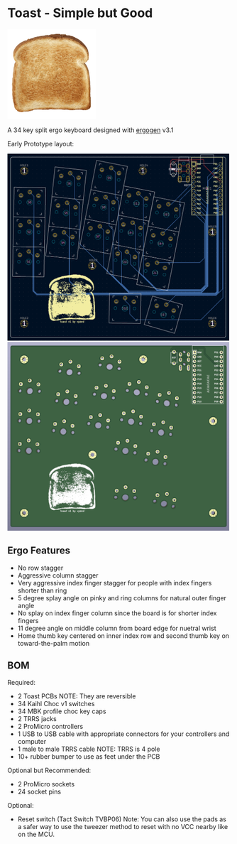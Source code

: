 # Toast - Simple but Good

<img src="https://raw.githubusercontent.com/vpzed/keyboards/main/toast/media/toast.png" width="200">

A 34 key split ergo keyboard designed with [ergogen](https://github.com/ergogen/ergogen) v3.1

Early Prototype layout: 

<img src="https://raw.githubusercontent.com/vpzed/keyboards/main/toast/media/toast1-pcb-2d.png" width="500">

<img src="https://raw.githubusercontent.com/vpzed/keyboards/main/toast/media/toast1-pcb-3d.png" width="500">

## Ergo Features
- No row stagger
- Aggressive column stagger
- Very aggressive index finger stagger for people with index fingers shorter than ring
- 5 degree splay angle on pinky and ring columns for natural outer finger angle
- No splay on index finger column since the board is for shorter index fingers
- 11 degree angle on middle column from board edge for nuetral wrist
- Home thumb key centered on inner index row and second thumb key on toward-the-palm motion

## BOM

Required:
- 2 Toast PCBs NOTE: They are reversible
- 34 Kaihl Choc v1 switches
- 34 MBK profile choc key caps
- 2 TRRS jacks
- 2 ProMicro controllers
- 1 USB to USB cable with appropriate connectors for your controllers and computer
- 1 male to male TRRS cable NOTE: TRRS is 4 pole
- 10+ rubber bumper to use as feet under the PCB

Optional but Recommended:
- 2 ProMicro sockets
- 24 socket pins

Optional:
- Reset switch (Tact Switch TVBP06)
Note: You can also use the pads as a safer way to use the tweezer method 
  to reset with no VCC nearby like on the MCU.
